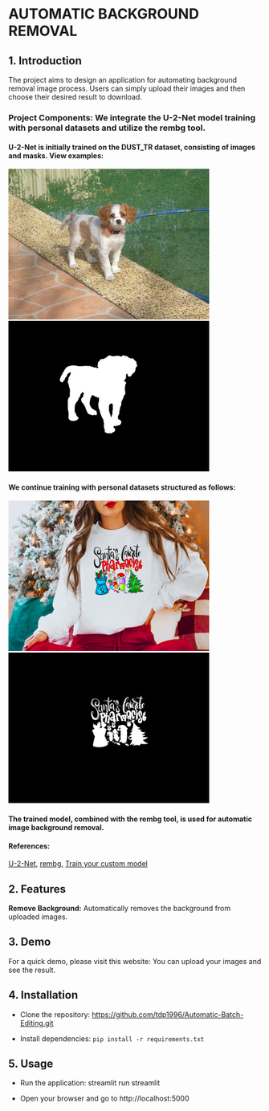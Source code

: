 # AUTOMATIC BACKGROUND REMOVAL


## 1. Introduction 
The project aims to design an application for automating background removal image process. Users can simply upload their images and then choose their desired result to download.

### Project Components: We integrate the U-2-Net model training with personal datasets and utilize the rembg tool.

#### U-2-Net is initially trained on the DUST_TR dataset, consisting of images and masks. View examples:
![Alt text](image.png) ![Alt text](image-1.png)
    
#### We continue training with personal datasets structured as follows:            
![Alt text](my_image1.jpg)![Alt text](my_label1.png)

#### The trained model, combined with the rembg tool, is used for automatic image background removal.
    
#### References:
[U-2-Net](https://github.com/xuebinqin/U-2-Net.git), 
[rembg](https://github.com/danielgatis/rembg.git), 
[Train your custom model](https://github.com/danielgatis/rembg/issues/193#issuecomment-1055534289) 

## 2. Features

 **Remove Background:** Automatically removes the background from uploaded images.


## 3. Demo
For a quick demo, please visit this website:
You can upload your images and see the result.

## 4. Installation

* Clone the repository: https://github.com/tdp1996/Automatic-Batch-Editing.git
  
* Install dependencies: `pip install -r requirements.txt`


## 5. Usage
 
* Run the application: streamlit run streamlit
  
* Open your browser and go to http://localhost:5000
